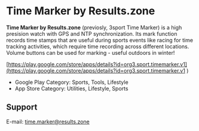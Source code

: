# Time Marker by Results.zone

**Time Marker by Results.zone** (previosly, 3sport Time Marker) is a high presision watch with GPS and NTP synchronization. Its mark function records time stamps that are useful during sports events like racing for time tracking activities, which require time recording across different locations. Volume buttons can be used for marking - useful outdoors in winter!

[https://play.google.com/store/apps/details?id=org3.sport.timemarker.v1](https://play.google.com/store/apps/details?id=org3.sport.timemarker.v1
)

 * Google Play Category: Sports, Tools, Lifestyle
 * App Store Category: Utilities, Lifestyle, Sports

## Support
E-mail: [time.marker@results.zone](mailto:time.marker@results.zone)
